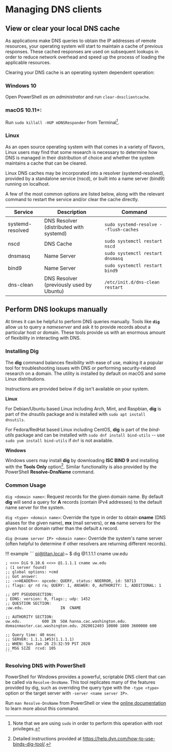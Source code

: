 # Managing DNS clients

## View or clear your local DNS cache
As applications make DNS queries to obtain the IP addresses of remote resources, your operating system will start to maintain a cache of previous responses. These cached responses are used on subsequent lookups in order to reduce network overhead and speed up the process of loading the applicable resources.

Clearing your DNS cache is an operating system dependent operation:

### Windows 10
Open PowerShell _as an administrator_ and run `clear-dnsclientcache`.

### macOS 10.11+: 
Run `sudo killall -HUP mDNSResponder` from Terminal[^sudo].

[^sudo]: Note that we are using `sudo` in order to perform this operation with root privileges.

### Linux
As an open source operating system with that comes in a variety of flavors, Linux users may find that some research is necessary to determine how DNS is managed in their distribution of choice and whether the system maintains a cache that can be cleared.

Linux DNS caches may be incorporated into a resolver (systemd-resolved), provided by a standalone service (nscd), or built into a name server (bind9) running on localhost.

A few of the most common options are listed below, along with the relevant command to restart the service and/or clear the cache directly.

Service | Description | Command
--- | --- | ---
systemd-resolved | DNS Resolver (distributed with systemd) | `sudo systemd-resolve --flush-caches`
nscd | DNS Cache | `sudo systemctl restart nscd`
dnsmasq | Name Server | `sudo systemctl restart dnsmasq`
bind9 | Name Server | `sudo systemctl restart bind9`
dns-clean | DNS Resolver (previously used by Ubuntu) | `/etc/init.d/dns-clean restart`


## Perform DNS lookups manually
At times it can be helpful to perform DNS queries manually. Tools like **`dig`** allow us to query a _nameserver_ and ask it to provide records about a particular host or domain. These tools provide us with an enormous amount of flexibility in interacting with DNS.

### Installing Dig
The **dig** command balances flexibility with ease of use, making it a popular tool for troubleshooting issues with DNS or performing security-related research on a domain. The utility is installed by default on macOS and some Linux distributions.

Instructions are provided below if dig isn't available on your system.

**Linux**

For Debian/Ubuntu based Linux including Arch, Mint, and Raspbian, **dig** is part of the _dnsutils_ package and is installed with `sudo apt install dnsutils`.

For Fedora/RedHat based Linux including CentOS, **dig** is part of the _bind-utils_ package and can be installed with `sudo dnf install bind-utils` -- use `sudo yum install bind-utils` if `dnf` is not available.

**Windows**

Windows users may install **dig** by downloading __ISC BIND 9__ and installing with the **Tools Only** option[^windows]. Similar functionality is also provided by the PowerShell **Resolve-DnsName** command. 

[^windows]: Detailed instructions provided at https://help.dyn.com/how-to-use-binds-dig-tool/.

### Common Usage
`dig <domain name>`: Request records for the given domain name. By default **dig** will send a query for **A** records (contain IPv4 addresses) to the default name server for the system.

`dig <type> <domain name>`: Override the type in order to obtain **cname** (DNS aliases for the given name), **mx** (mail servers), or **ns** name servers for the given host or domain rather than the default `A` record.

`dig @<name server IP> <domain name>`: Override the system's name server (often helpful to determine if other resolvers are returning different records).

!!! example
    ```
    pi@titan.local:~ $ dig @1.1.1.1 cname uw.edu

    ; <<>> DiG 9.10.6 <<>> @1.1.1.1 cname uw.edu
    ; (1 server found)
    ;; global options: +cmd
    ;; Got answer:
    ;; ->>HEADER<<- opcode: QUERY, status: NOERROR, id: 50713
    ;; flags: qr rd ra; QUERY: 1, ANSWER: 0, AUTHORITY: 1, ADDITIONAL: 1

    ;; OPT PSEUDOSECTION:
    ; EDNS: version: 0, flags:; udp: 1452
    ;; QUESTION SECTION:
    ;uw.edu.				IN	CNAME

    ;; AUTHORITY SECTION:
    uw.edu.			600	IN	SOA	hanna.cac.washington.edu. domainmaster.cac.washington.edu. 2020012403 10800 1800 3600000 600

    ;; Query time: 40 msec
    ;; SERVER: 1.1.1.1#53(1.1.1.1)
    ;; WHEN: Sun Jan 26 23:32:59 PST 2020
    ;; MSG SIZE  rcvd: 105    
    ```

### Resolving DNS with PowerShell
PowerShell for Windows provides a powerful, scriptable DNS client that can be called via `Resolve-DnsName`. This tool replicates many of the features provided by dig, such as overriding the query type with the `-type <type>` option or the target server with `-server <name server IP>`.

Run `man Resolve-DnsName` from PowerShell or view the [online documentation](https://docs.microsoft.com/en-us/powershell/module/dnsclient/resolve-dnsname?view=winserver2012r2-ps) to learn more about this command. 
